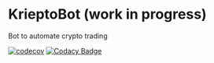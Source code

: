 # KrieptoBot (work in progress)

Bot to automate crypto trading


[![codecov](https://codecov.io/gh/ThomasPeire/krieptobot/branch/main/graph/badge.svg?token=1ZHWTJ0K83)](https://codecov.io/gh/ThomasPeire/krieptobot) [![Codacy Badge](https://app.codacy.com/project/badge/Grade/2bd564798c054f9ab7781e2e6c315cba)](https://www.codacy.com/gh/ThomasPeire/krieptobot/dashboard?utm_source=github.com&amp;utm_medium=referral&amp;utm_content=ThomasPeire/krieptobot&amp;utm_campaign=Badge_Grade)
